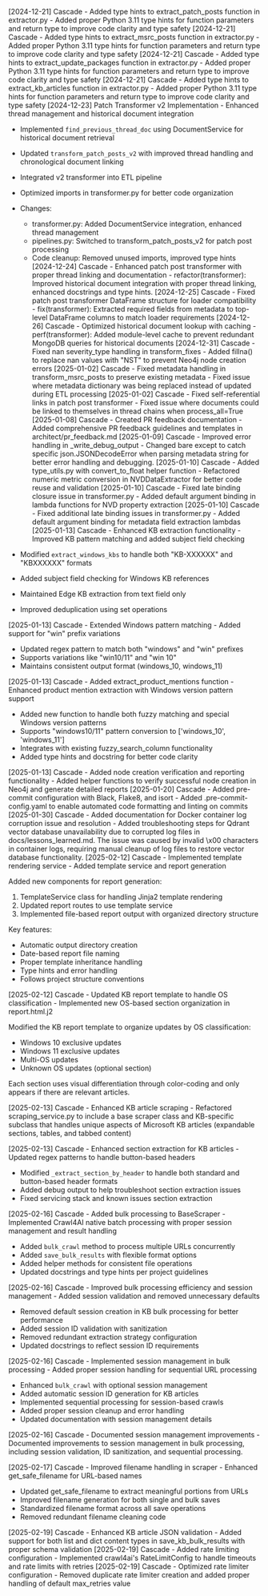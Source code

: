 [2024-12-21] Cascade - Added type hints to extract_patch_posts function in extractor.py - Added proper Python 3.11 type hints for function parameters and return type to improve code clarity and type safety
[2024-12-21] Cascade - Added type hints to extract_msrc_posts function in extractor.py - Added proper Python 3.11 type hints for function parameters and return type to improve code clarity and type safety
[2024-12-21] Cascade - Added type hints to extract_update_packages function in extractor.py - Added proper Python 3.11 type hints for function parameters and return type to improve code clarity and type safety
[2024-12-21] Cascade - Added type hints to extract_kb_articles function in extractor.py - Added proper Python 3.11 type hints for function parameters and return type to improve code clarity and type safety
[2024-12-23] Patch Transformer v2 Implementation - Enhanced thread management and historical document integration
- Implemented `find_previous_thread_doc` using DocumentService for historical document retrieval
- Updated `transform_patch_posts_v2` with improved thread handling and chronological document linking
- Integrated v2 transformer into ETL pipeline
- Optimized imports in transformer.py for better code organization
- Changes:
  - transformer.py: Added DocumentService integration, enhanced thread management
  - pipelines.py: Switched to transform_patch_posts_v2 for patch post processing
  - Code cleanup: Removed unused imports, improved type hints
[2024-12-24] Cascade - Enhanced patch post transformer with proper thread linking and documentation - refactor(transformer): Improved historical document integration with proper thread linking, enhanced docstrings and type hints.
[2024-12-25] Cascade - Fixed patch post transformer DataFrame structure for loader compatibility - fix(transformer): Extracted required fields from metadata to top-level DataFrame columns to match loader requirements
[2024-12-26] Cascade - Optimized historical document lookup with caching - perf(transformer): Added module-level cache to prevent redundant MongoDB queries for historical documents
[2024-12-31] Cascade - Fixed nan severity_type handling in transform_fixes - Added fillna() to replace nan values with "NST" to prevent Neo4j node creation errors
[2025-01-02] Cascade - Fixed metadata handling in transform_msrc_posts to preserve existing metadata - Fixed issue where metadata dictionary was being replaced instead of updated during ETL processing
[2025-01-02] Cascade - Fixed self-referential links in patch post transformer - Fixed issue where documents could be linked to themselves in thread chains when process_all=True
[2025-01-08] Cascade - Created PR feedback documentation - Added comprehensive PR feedback guidelines and templates in architect/pr_feedback.md
[2025-01-09] Cascade - Improved error handling in _write_debug_output - Changed bare except to catch specific json.JSONDecodeError when parsing metadata string for better error handling and debugging.
[2025-01-10] Cascade - Added type_utils.py with convert_to_float helper function - Refactored numeric metric conversion in NVDDataExtractor for better code reuse and validation
[2025-01-10] Cascade - Fixed late binding closure issue in transformer.py - Added default argument binding in lambda functions for NVD property extraction
[2025-01-10] Cascade - Fixed additional late binding issues in transformer.py - Added default argument binding for metadata field extraction lambdas
[2025-01-13] Cascade - Enhanced KB extraction functionality - Improved KB pattern matching and added subject field checking

- Modified `extract_windows_kbs` to handle both "KB-XXXXXX" and "KBXXXXXX" formats
- Added subject field checking for Windows KB references
- Maintained Edge KB extraction from text field only
- Improved deduplication using set operations

[2025-01-13] Cascade - Extended Windows pattern matching - Added support for "win" prefix variations

- Updated regex pattern to match both "windows" and "win" prefixes
- Supports variations like "win10/11" and "win 10"
- Maintains consistent output format (windows_10, windows_11)

[2025-01-13] Cascade - Added extract_product_mentions function - Enhanced product mention extraction with Windows version pattern support

- Added new function to handle both fuzzy matching and special Windows version patterns
- Supports "windows10/11" pattern conversion to ['windows_10', 'windows_11']
- Integrates with existing fuzzy_search_column functionality
- Added type hints and docstring for better code clarity

[2025-01-13] Cascade - Added node creation verification and reporting functionality - Added helper functions to verify successful node creation in Neo4j and generate detailed reports
[2025-01-20] Cascade - Added pre-commit configuration with Black, Flake8, and isort - Added .pre-commit-config.yaml to enable automated code formatting and linting on commits
[2025-01-30] Cascade - Added documentation for Docker container log corruption issue and resolution - Added troubleshooting steps for Qdrant vector database unavailability due to corrupted log files in docs/lessons_learned.md. The issue was caused by invalid \x00 characters in container logs, requiring manual cleanup of log files to restore vector database functionality.
[2025-02-12] Cascade - Implemented template rendering service - Added template service and report generation

Added new components for report generation:
1. TemplateService class for handling Jinja2 template rendering
2. Updated report routes to use template service
3. Implemented file-based report output with organized directory structure

Key features:
- Automatic output directory creation
- Date-based report file naming
- Proper template inheritance handling
- Type hints and error handling
- Follows project structure conventions

[2025-02-12] Cascade - Updated KB report template to handle OS classification - Implemented new OS-based section organization in report.html.j2

Modified the KB report template to organize updates by OS classification:
- Windows 10 exclusive updates
- Windows 11 exclusive updates
- Multi-OS updates
- Unknown OS updates (optional section)

Each section uses visual differentiation through color-coding and only appears if there are relevant articles.

[2025-02-13] Cascade - Enhanced KB article scraping - Refactored scraping_service.py to include a base scraper class and KB-specific subclass that handles unique aspects of Microsoft KB articles (expandable sections, tables, and tabbed content)

[2025-02-13] Cascade - Enhanced section extraction for KB articles - Updated regex patterns to handle button-based headers

- Modified `_extract_section_by_header` to handle both standard and button-based header formats
- Added debug output to help troubleshoot section extraction issues
- Fixed servicing stack and known issues section extraction

[2025-02-16] Cascade - Added bulk processing to BaseScraper - Implemented Crawl4AI native batch processing with proper session management and result handling

- Added `bulk_crawl` method to process multiple URLs concurrently
- Added `save_bulk_results` with flexible format options
- Added helper methods for consistent file operations
- Updated docstrings and type hints per project guidelines

[2025-02-16] Cascade - Improved bulk processing efficiency and session management - Added session validation and removed unnecessary defaults

- Removed default session creation in KB bulk processing for better performance
- Added session ID validation with sanitization
- Removed redundant extraction strategy configuration
- Updated docstrings to reflect session ID requirements

[2025-02-16] Cascade - Implemented session management in bulk processing - Added proper session handling for sequential URL processing

- Enhanced `bulk_crawl` with optional session management
- Added automatic session ID generation for KB articles
- Implemented sequential processing for session-based crawls
- Added proper session cleanup and error handling
- Updated documentation with session management details

[2025-02-16] Cascade - Documented session management improvements - Documented improvements to session management in bulk processing, including session validation, ID sanitization, and sequential processing.

[2025-02-17] Cascade - Improved filename handling in scraper - Enhanced get_safe_filename for URL-based names

- Updated get_safe_filename to extract meaningful portions from URLs
- Improved filename generation for both single and bulk saves
- Standardized filename format across all save operations
- Removed redundant filename cleaning code

[2025-02-19] Cascade - Enhanced KB article JSON validation - Added support for both list and dict content types in save_kb_bulk_results with proper schema validation
[2025-02-19] Cascade - Added rate limiting configuration - Implemented crawl4ai's RateLimitConfig to handle timeouts and rate limits with retries
[2025-02-19] Cascade - Optimized rate limiter configuration - Removed duplicate rate limiter creation and added proper handling of default max_retries value
